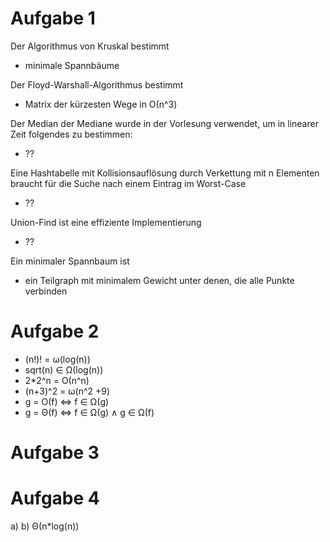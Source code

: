 # Aufgabe 1
Der Algorithmus von Kruskal bestimmt
* minimale Spannbäume

Der Floyd-Warshall-Algorithmus bestimmt
* Matrix der kürzesten Wege in Ο(n^3)

Der Median der Mediane wurde in der Vorlesung verwendet, um in linearer Zeit folgendes zu bestimmen:
* ??

Eine Hashtabelle mit Kollisionsauflösung durch Verkettung mit n Elementen braucht für die Suche nach einem Eintrag im Worst-Case
* ??

Union-Find ist eine effiziente Implementierung
* ??

Ein minimaler Spannbaum ist
* ein Teilgraph mit minimalem Gewicht unter denen, die alle Punkte verbinden

# Aufgabe 2
* (n!)! = ω(log(n))
* sqrt(n) ∈ Ω(log(n))
* 2*2^n = Ο(n^n)
* (n+3)^2 = ω(n^2 +9)
* g = Ο(f) <=> f ∈ Ω(g)
* g = Θ(f) <=> f ∈ Ω(g) ∧ g ∈ Ω(f)

# Aufgabe 3

# Aufgabe 4
a)
b) Θ(n*log(n))

